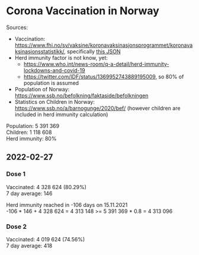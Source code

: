 # Corona Vaccination in Norway

Sources:

- Vaccination: <https://www.fhi.no/sv/vaksine/koronavaksinasjonsprogrammet/koronavaksinasjonsstatistikk/>, specifically [this JSON](https://www.fhi.no/api/chartdata/api/99119)
- Herd immunity factor is not know, yet:
  - <https://www.who.int/news-room/q-a-detail/herd-immunity-lockdowns-and-covid-19>
  - <https://twitter.com/IDF/status/1369952743889195009>, so 80% of population is assumed
- Population of Norway: <https://www.ssb.no/befolkning/faktaside/befolkningen>
- Statistics on Children in Norway: https://www.ssb.no/a/barnogunge/2020/bef/ (however children are included in herd immunity calculation)

Population: 5 391 369  
Children: 1 118 608  
Herd immunity: 80%  

## 2022-02-27

### Dose 1

Vaccinated: 4 328 624 (80.29%)  
7 day average: 146

Herd immunity reached in -106 days on 15.11.2021  
-106 * 146 + 4 328 624 = 4 313 148 >= 5 391 369 * 0.8 = 4 313 096

### Dose 2

Vaccinated: 4 019 624 (74.56%)  
7 day average: 418


